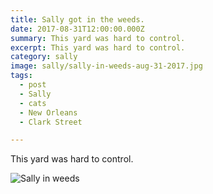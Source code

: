 ```yaml
---
title: Sally got in the weeds.
date: 2017-08-31T12:00:00.000Z
summary: This yard was hard to control.
excerpt: This yard was hard to control.
category: sally
image: sally/sally-in-weeds-aug-31-2017.jpg
tags:
  - post
  - Sally
  - cats
  - New Orleans
  - Clark Street

---
```


This yard was hard to control.

![Sally in weeds](/static/img/sally/sally/sally-in-weeds-aug-31-2017.jpg "Sally in weeds")